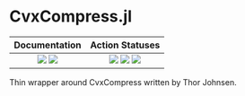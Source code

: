 # CvxCompress.jl

| **Documentation** | **Action Statuses** |
|:---:|:---:|
| [![][docs-dev-img]][docs-dev-url] [![][docs-stable-img]][docs-stable-url] | [![][doc-build-status-img]][doc-build-status-url] [![][build-status-img]][build-status-url] [![][code-coverage-img]][code-coverage-results] |

Thin wrapper around CvxCompress written by Thor Johnsen.

[docs-dev-img]: https://img.shields.io/badge/docs-dev-blue.svg
[docs-dev-url]: https://chevronetc.github.io/CvxCompress.jl/dev/

[docs-stable-img]: https://img.shields.io/badge/docs-stable-blue.svg
[docs-stable-url]: https://ChevronETC.github.io/CvxCompress.jl/stable

[doc-build-status-img]: https://github.com/ChevronETC/CvxCompress.jl/workflows/Documentation/badge.svg
[doc-build-status-url]: https://github.com/ChevronETC/CvxCompress.jl/actions?query=workflow%3ADocumentation

[build-status-img]: https://github.com/ChevronETC/CvxCompress.jl/workflows/Tests/badge.svg
[build-status-url]: https://github.com/ChevronETC/CvxCompress.jl/actions?query=workflow%3A"Tests"

[code-coverage-img]: https://codecov.io/gh/ChevronETC/CvxCompress.jl/branch/master/graph/badge.svg
[code-coverage-results]: https://codecov.io/gh/ChevronETC/CvxCompress.jl
